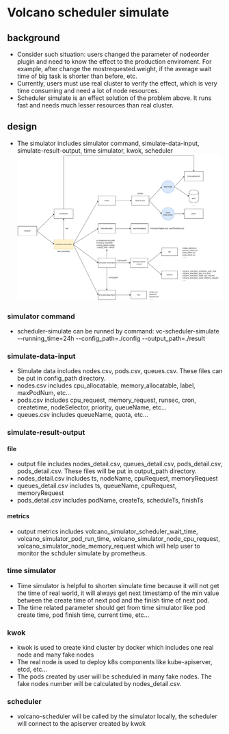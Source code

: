 # Volcano scheduler simulate
## background
* Consider such situation: users changed the parameter of nodeorder plugin and need to know the effect to the production enviroment. For example, after change the mostrequested.weight, if the average wait time of big task is shorter than before, etc.
* Currently, users must use real cluster to verify the effect, which is very time consuming and need a lot of node resources.
* Scheduler simulate is an effect solution of the problem above. It runs fast and needs much lesser resources than real cluster.
## design
* The simulator includes simulator command, simulate-data-input, simulate-result-output, time simulator, kwok, scheduler
![scheduler-simulate](images/scheduler-simulate.png) 
### simulator command
* scheduler-simulate can be runned by command: vc-scheduler-simulate --running_time=24h --config_path=./config --output_path=./result
### simulate-data-input
* Simulate data includes nodes.csv, pods.csv, queues.csv. These files can be put in config_path directory.
* nodes.csv includes cpu_allocatable, memory_allocatable, label, maxPodNum, etc...
* pods.csv includes cpu_request, memory_request, runsec, cron, createtime, nodeSelector, priority, queueName, etc...
* queues.csv includes queueName, quota, etc...
### simulate-result-output
#### file
* output file includes nodes_detail.csv, queues_detail.csv, pods_detail.csv, pods_detail.csv. These files will be put in output_path directory.
* nodes_detail.csv includes ts, nodeName, cpuRequest, memoryRequest
* queues_detail.csv includes ts, queueName, cpuRequest, memoryRequest
* pods_detail.csv includes podName, createTs, scheduleTs, finishTs
#### metrics
* output metrics includes volcano_simulator_scheduler_wait_time, volcano_simulator_pod_run_time, volcano_simulator_node_cpu_request, volcano_simulator_node_memory_request which will help user to monitor the schduler simulate by prometheus.
### time simulator
* Time simulator is helpful to shorten simulate time because it will not get the time of real world, it will always get next timestamp of the min value between the create time of next pod and the finish time of next pod.
* The time related parameter should get from time simulator like pod create time, pod finish time, current time, etc...
### kwok
* kwok is used to create kind cluster by docker which includes one real node and many fake nodes
* The real node is used to deploy k8s components like kube-apiserver, etcd, etc...
* The pods created by user will be scheduled in many fake nodes. The fake nodes number will be calculated by nodes_detail.csv.
### scheduler
* volcano-scheduler will be called by the simulator locally, the scheduler will connect to the apiserver created by kwok

